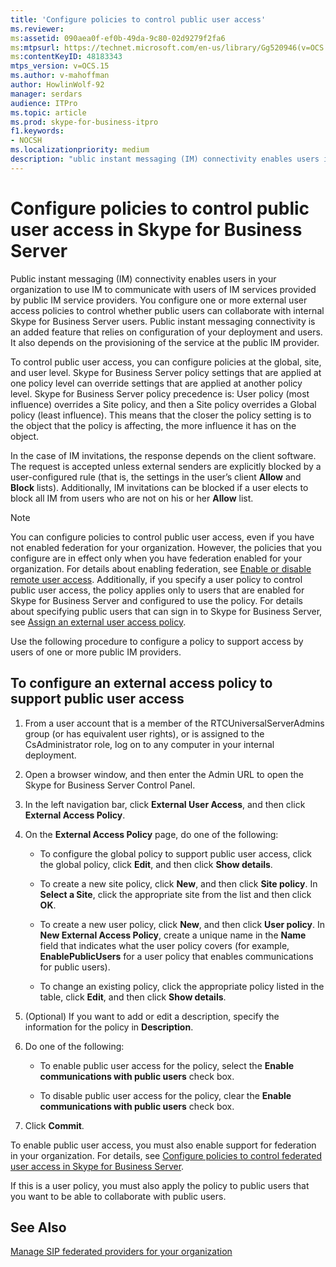 ```yaml
---
title: 'Configure policies to control public user access'
ms.reviewer: 
ms:assetid: 090aea0f-ef0b-49da-9c80-02d9279f2fa6
ms:mtpsurl: https://technet.microsoft.com/en-us/library/Gg520946(v=OCS.15)
ms:contentKeyID: 48183343
mtps_version: v=OCS.15
ms.author: v-mahoffman
author: HowlinWolf-92
manager: serdars
audience: ITPro
ms.topic: article
ms.prod: skype-for-business-itpro
f1.keywords:
- NOCSH
ms.localizationpriority: medium
description: "ublic instant messaging (IM) connectivity enables users in your organization to use IM to communicate with users of IM services provided by public IM service providers."
---
```



# Configure policies to control public user access in Skype for Business Server

Public instant messaging (IM) connectivity enables users in your organization to use IM to communicate with users of IM services provided by public IM service providers. You configure one or more external user access policies to control whether public users can collaborate with internal Skype for Business Server users. Public instant messaging connectivity is an added feature that relies on configuration of your deployment and users. It also depends on the provisioning of the service at the public IM provider. 

To control public user access, you can configure policies at the global, site, and user level. Skype for Business Server policy settings that are applied at one policy level can override settings that are applied at another policy level. Skype for Business Server policy precedence is: User policy (most influence) overrides a Site policy, and then a Site policy overrides a Global policy (least influence). This means that the closer the policy setting is to the object that the policy is affecting, the more influence it has on the object.

In the case of IM invitations, the response depends on the client software. The request is accepted unless external senders are explicitly blocked by a user-configured rule (that is, the settings in the user’s client **Allow** and **Block** lists). Additionally, IM invitations can be blocked if a user elects to block all IM from users who are not on his or her **Allow** list.



> [!NOTE]  
> You can configure policies to control public user access, even if you have not enabled federation for your organization. However, the policies that you configure are in effect only when you have federation enabled for your organization. For details about enabling federation, see [Enable or disable remote user access](../access-edge/enable-or-disable-remote-user-access.md). Additionally, if you specify a user policy to control public user access, the policy applies only to users that are enabled for Skype for Business Server and configured to use the policy. For details about specifying public users that can sign in to Skype for Business Server, see [Assign an external user access policy](assign-an-external-user-access-policy.md).


Use the following procedure to configure a policy to support access by users of one or more public IM providers.

## To configure an external access policy to support public user access

1.  From a user account that is a member of the RTCUniversalServerAdmins group (or has equivalent user rights), or is assigned to the CsAdministrator role, log on to any computer in your internal deployment.

2.  Open a browser window, and then enter the Admin URL to open the Skype for Business Server Control Panel. 

3.  In the left navigation bar, click **External User Access**, and then click **External Access Policy**.

4.  On the **External Access Policy** page, do one of the following:
    
      - To configure the global policy to support public user access, click the global policy, click **Edit**, and then click **Show details**.
    
      - To create a new site policy, click **New**, and then click **Site policy**. In **Select a Site**, click the appropriate site from the list and then click **OK**.
    
      - To create a new user policy, click **New**, and then click **User policy**. In **New External Access Policy**, create a unique name in the **Name** field that indicates what the user policy covers (for example, **EnablePublicUsers** for a user policy that enables communications for public users).
    
      - To change an existing policy, click the appropriate policy listed in the table, click **Edit**, and then click **Show details**.

5.  (Optional) If you want to add or edit a description, specify the information for the policy in **Description**.

6.  Do one of the following:
    
      - To enable public user access for the policy, select the **Enable communications with public users** check box.
    
      - To disable public user access for the policy, clear the **Enable communications with public users** check box.

7.  Click **Commit**.

To enable public user access, you must also enable support for federation in your organization. For details, see [Configure policies to control federated user access in Skype for Business Server](configure-policies-to-control-federated-user-access.md).

If this is a user policy, you must also apply the policy to public users that you want to be able to collaborate with public users. 


## See Also

[Manage SIP federated providers for your organization](../sip-providers/manage-sip-federated-providers-for-your-organization.md)
